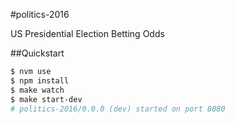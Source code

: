 #politics-2016

US Presidential Election Betting Odds

##Quickstart

```bash
$ nvm use
$ npm install
$ make watch
$ make start-dev
# politics-2016/0.0.0 (dev) started on port 8080
```
